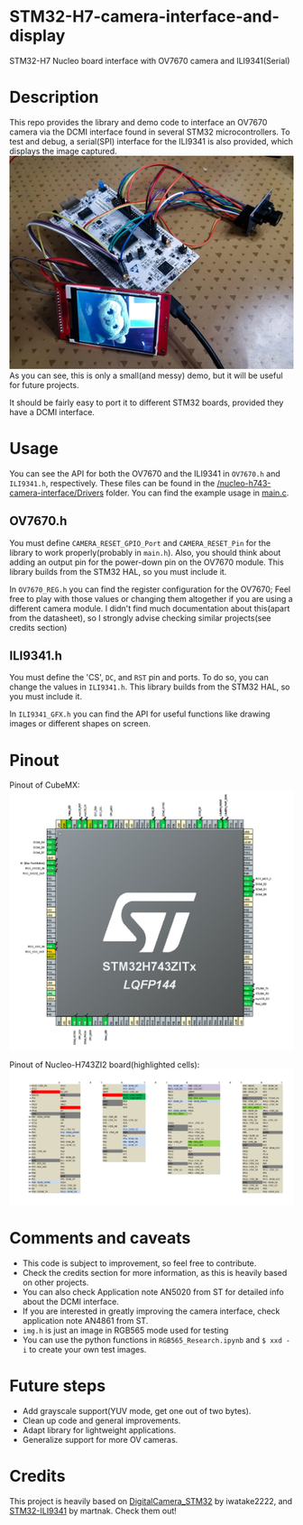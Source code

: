 # STM32-H7-camera-interface-and-display
 STM32-H7 Nucleo board interface with OV7670 camera and ILI9341(Serial)

 # Description
 This repo provides the library and demo code to interface an OV7670 camera via the DCMI interface found in several STM32 microcontrollers. To test and debug, a serial(SPI) interface for the ILI9341 is also provided, which displays the image captured.
 ![demo](demo.jpg)
 As you can see, this is only a small(and messy) demo, but it will be useful for future projects.  

 It should be fairly easy to port it to different STM32 boards, provided they have a DCMI interface.

 # Usage
You can see the API for both the OV7670 and the ILI9341 in `OV7670.h` and `ILI9341.h`, respectively. These files can be found in the [/nucleo-h743-camera-interface/Drivers](/nucleo-h743-camera-interface/Drivers) folder. You can find the example usage in [main.c](/nucleo-h743-camera-interface/Core/Src/main.c).

## OV7670.h
You must define `CAMERA_RESET_GPIO_Port` and `CAMERA_RESET_Pin` for the library to work properly(probably in `main.h`). Also, you should think about adding an output pin for the power-down pin on the OV7670 module. This library builds from the STM32 HAL, so you must include it.

In `OV7670_REG.h` you can find the register configuration for the OV7670; Feel free to play with those values or changing them altogether if you are using a different camera module. I didn't find much documentation about this(apart from the datasheet), so I strongly advise checking similar projects(see credits section)

## ILI9341.h
You must define the 'CS', `DC`, and `RST` pin and ports. To do so, you can change the values in `ILI9341.h`. This library builds from the STM32 HAL, so you must include it.

In  `ILI9341_GFX.h` you can find the API for useful functions like drawing images or different shapes on screen.

# Pinout
Pinout of CubeMX:
![CubeMx_Pinout](pinout_lqfp144.png)

Pinout of Nucleo-H743ZI2 board(highlighted cells):
![Nucleo_Pinout](nucleo_pinout.jpg)


# Comments and caveats
- This code is subject to improvement, so feel free to contribute.
- Check the credits section for more information, as this is heavily based on other projects.
- You can also check Application note AN5020 from ST for detailed info about the DCMI interface.
- If you are interested in greatly improving the camera interface, check application note AN4861 from ST.
- `img.h` is just an image in RGB565 mode used for testing
- You can use the python functions in `RGB565_Research.ipynb` and `$ xxd -i` to create your own test images.

# Future steps
- Add grayscale support(YUV mode, get one out of two bytes).
- Clean up code and general improvements.
- Adapt library for lightweight applications.
- Generalize support for more OV cameras.

# Credits
This project is heavily based on [DigitalCamera_STM32](https://github.com/iwatake2222/DigitalCamera_STM32) by iwatake2222, and [STM32-ILI9341](https://github.com/martnak/STM32-ILI9341) by martnak. Check them out!

